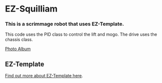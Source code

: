 # EZ-Squilliam
### This is a scrimmage robot that uses EZ-Template.

This code uses the PID class to control the lift and mogo.  The drive uses the chassis class.  

[Photo Album](https://photos.app.goo.gl/FFQo3ijuPFb9XukG9)

## EZ-Template
[Find out more about EZ-Template here](https://ez-robotics.github.io/EZ-Template).